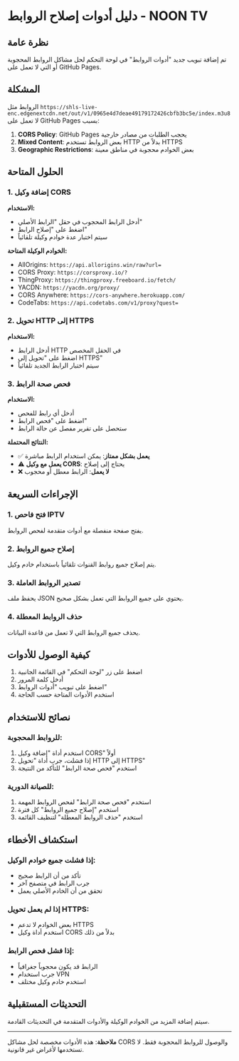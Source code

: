 # دليل أدوات إصلاح الروابط - NOON TV

## نظرة عامة

تم إضافة تبويب جديد "أدوات الروابط" في لوحة التحكم لحل مشاكل الروابط المحجوبة أو التي لا تعمل على GitHub Pages.

## المشكلة

الروابط مثل `https://shls-live-enc.edgenextcdn.net/out/v1/0965e4d7deae49179172426cbfb3bc5e/index.m3u8` لا تعمل على GitHub Pages بسبب:

1. **CORS Policy**: GitHub Pages يحجب الطلبات من مصادر خارجية
2. **Mixed Content**: بعض الروابط تستخدم HTTP بدلاً من HTTPS
3. **Geographic Restrictions**: بعض الخوادم محجوبة في مناطق معينة

## الحلول المتاحة

### 1. إضافة وكيل CORS

**الاستخدام:**
- أدخل الرابط المحجوب في حقل "الرابط الأصلي"
- اضغط على "إصلاح الرابط"
- سيتم اختبار عدة خوادم وكيلة تلقائياً

**الخوادم الوكيلة المتاحة:**
- AllOrigins: `https://api.allorigins.win/raw?url=`
- CORS Proxy: `https://corsproxy.io/?`
- ThingProxy: `https://thingproxy.freeboard.io/fetch/`
- YACDN: `https://yacdn.org/proxy/`
- CORS Anywhere: `https://cors-anywhere.herokuapp.com/`
- CodeTabs: `https://api.codetabs.com/v1/proxy?quest=`

### 2. تحويل HTTP إلى HTTPS

**الاستخدام:**
- أدخل الرابط HTTP في الحقل المخصص
- اضغط على "تحويل إلى HTTPS"
- سيتم اختبار الرابط الجديد تلقائياً

### 3. فحص صحة الرابط

**الاستخدام:**
- أدخل أي رابط للفحص
- اضغط على "فحص الرابط"
- ستحصل على تقرير مفصل عن حالة الرابط

**النتائج المحتملة:**
- ✅ **يعمل بشكل ممتاز**: يمكن استخدام الرابط مباشرة
- ⚠️ **يعمل مع وكيل CORS**: يحتاج إلى إصلاح
- ❌ **لا يعمل**: الرابط معطل أو محجوب

## الإجراءات السريعة

### 1. فتح فاحص IPTV
يفتح صفحة منفصلة مع أدوات متقدمة لفحص الروابط.

### 2. إصلاح جميع الروابط
يتم إصلاح جميع روابط القنوات تلقائياً باستخدام خادم وكيل.

### 3. تصدير الروابط العاملة
يحفظ ملف JSON يحتوي على جميع الروابط التي تعمل بشكل صحيح.

### 4. حذف الروابط المعطلة
يحذف جميع الروابط التي لا تعمل من قاعدة البيانات.

## كيفية الوصول للأدوات

1. اضغط على زر "لوحة التحكم" في القائمة الجانبية
2. أدخل كلمة المرور
3. اضغط على تبويب "أدوات الروابط"
4. استخدم الأدوات المتاحة حسب الحاجة

## نصائح للاستخدام

### للروابط المحجوبة:
1. استخدم أداة "إضافة وكيل CORS" أولاً
2. إذا فشلت، جرب أداة "تحويل HTTP إلى HTTPS"
3. استخدم "فحص صحة الرابط" للتأكد من النتيجة

### للصيانة الدورية:
1. استخدم "فحص صحة الرابط" لفحص الروابط المهمة
2. استخدم "إصلاح جميع الروابط" كل فترة
3. استخدم "حذف الروابط المعطلة" لتنظيف القائمة

## استكشاف الأخطاء

### إذا فشلت جميع خوادم الوكيل:
- تأكد من أن الرابط صحيح
- جرب الرابط في متصفح آخر
- تحقق من أن الخادم الأصلي يعمل

### إذا لم يعمل تحويل HTTPS:
- بعض الخوادم لا تدعم HTTPS
- استخدم أداة وكيل CORS بدلاً من ذلك

### إذا فشل فحص الرابط:
- الرابط قد يكون محجوباً جغرافياً
- جرب استخدام VPN
- استخدم خادم وكيل مختلف

## التحديثات المستقبلية

سيتم إضافة المزيد من الخوادم الوكيلة والأدوات المتقدمة في التحديثات القادمة.

---

**ملاحظة**: هذه الأدوات مخصصة لحل مشاكل CORS والوصول للروابط المحجوبة فقط. لا تستخدمها لأغراض غير قانونية.
